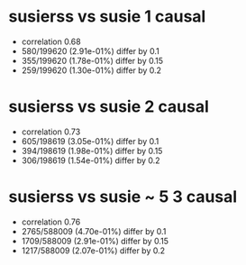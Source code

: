 # susierss vs susie  1 causal

- correlation 0.68
- 580/199620 (2.91e-01%) differ by 0.1
- 355/199620 (1.78e-01%) differ by 0.15
- 259/199620 (1.30e-01%) differ by 0.2


# susierss vs susie  2 causal

- correlation 0.73
- 605/198619 (3.05e-01%) differ by 0.1
- 394/198619 (1.98e-01%) differ by 0.15
- 306/198619 (1.54e-01%) differ by 0.2


# susierss vs susie  ~ 5 3 causal

- correlation 0.76
- 2765/588009 (4.70e-01%) differ by 0.1
- 1709/588009 (2.91e-01%) differ by 0.15
- 1217/588009 (2.07e-01%) differ by 0.2


